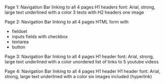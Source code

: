 Page 1:
Navigation Bar linking to all 4 pages
H1 headers
 font: Arial, strong, large
 text underlined with a color
 3 texts with H2 headers
one image

Page 2:
Navigation Bar linking to all 4 pages
HTML form with
- fieldset
- inputs fields with checkbox
- textarea
- button

Page 3:
Navigation Bar linking to all 4 pages
H1 header
 font: Arial, strong, large
 text underlined with a color
unordered list of links to 5 youtube videos

Page 4:
Navigation Bar linking to all 4 pages
H1 header
H1 header
 font: Arial, strong, large
 text underlined with a color
six images included (hyperlink)
